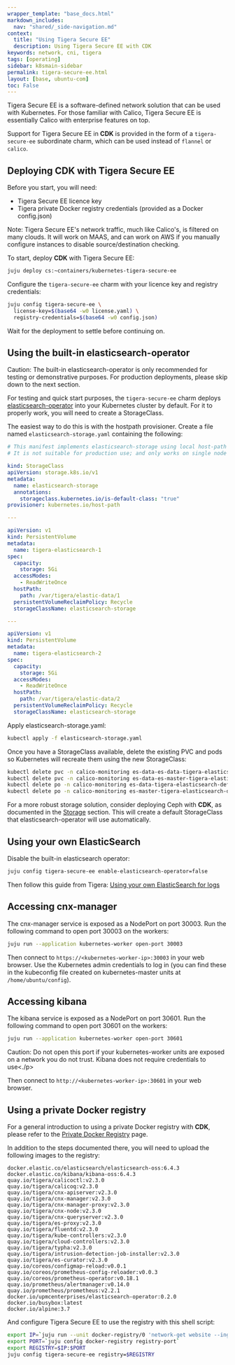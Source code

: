 ```yaml
---
wrapper_template: "base_docs.html"
markdown_includes:
  nav: "shared/_side-navigation.md"
context:
  title: "Using Tigera Secure EE"
  description: Using Tigera Secure EE with CDK
keywords: network, cni, tigera
tags: [operating]
sidebar: k8smain-sidebar
permalink: tigera-secure-ee.html
layout: [base, ubuntu-com]
toc: False
---
```


Tigera Secure EE is a software-defined network solution that can be used with
Kubernetes. For those familiar with Calico, Tigera Secure EE is essentially
Calico with enterprise features on top.

Support for Tigera Secure EE in **CDK** is provided in the form of a
`tigera-secure-ee` subordinate charm, which can be used instead of `flannel` or
`calico`.

## Deploying CDK with Tigera Secure EE

Before you start, you will need:

*  Tigera Secure EE licence key
*  Tigera private Docker registry credentials (provided as a Docker config.json)

<div class="p-notification--information">
  <p class="p-notification__response">
    <span class="p-notification__status">Note:</span>
    Tigera Secure EE's network traffic, much like Calico's, is filtered on
    many clouds. It will work on MAAS, and can work on AWS if you manually
    configure instances to disable source/destination checking.
  </p>
</div>


To start, deploy **CDK** with Tigera Secure EE:

```bash
juju deploy cs:~containers/kubernetes-tigera-secure-ee
```

Configure the `tigera-secure-ee` charm with your licence key and registry
credentials:

```bash
juju config tigera-secure-ee \
  license-key=$(base64 -w0 license.yaml) \
  registry-credentials=$(base64 -w0 config.json)
```

Wait for the deployment to settle before continuing on.

## Using the built-in elasticsearch-operator

<div class="p-notification--caution">
  <p class="p-notification__response">
    <span class="p-notification__status">Caution:</span>
     The built-in elasticsearch-operator is only recommended for testing or demonstrative
     purposes. For production deployments, please skip down to the next section.  </p>
</div>

For testing and quick start purposes, the `tigera-secure-ee` charm deploys
[elasticsearch-operator][] into your Kubernetes cluster by default. For it to
properly work, you will need to create a StorageClass.

The easiest way to do this is with the hostpath provisioner. Create a file named
`elasticsearch-storage.yaml` containing the following:

```yaml
# This manifest implements elasticsearch-storage using local host-path volumes.
# It is not suitable for production use; and only works on single node clusters.

kind: StorageClass
apiVersion: storage.k8s.io/v1
metadata:
  name: elasticsearch-storage
  annotations:
    storageclass.kubernetes.io/is-default-class: "true"
provisioner: kubernetes.io/host-path

---

apiVersion: v1
kind: PersistentVolume
metadata:
  name: tigera-elasticsearch-1
spec:
  capacity:
    storage: 5Gi
  accessModes:
    - ReadWriteOnce
  hostPath:
    path: /var/tigera/elastic-data/1
  persistentVolumeReclaimPolicy: Recycle
  storageClassName: elasticsearch-storage

---

apiVersion: v1
kind: PersistentVolume
metadata:
  name: tigera-elasticsearch-2
spec:
  capacity:
    storage: 5Gi
  accessModes:
    - ReadWriteOnce
  hostPath:
    path: /var/tigera/elastic-data/2
  persistentVolumeReclaimPolicy: Recycle
  storageClassName: elasticsearch-storage
```

Apply elasticsearch-storage.yaml:

```bash
kubectl apply -f elasticsearch-storage.yaml
```

Once you have a StorageClass available, delete the existing PVC and pods so
Kubernetes will recreate them using the new StorageClass:
```bash
kubectl delete pvc -n calico-monitoring es-data-es-data-tigera-elasticsearch-default-0
kubectl delete pvc -n calico-monitoring es-data-es-master-tigera-elasticsearch-default-0
kubectl delete po -n calico-monitoring es-data-tigera-elasticsearch-default-0
kubectl delete po -n calico-monitoring es-master-tigera-elasticsearch-default-0
```

For a more robust storage solution, consider deploying Ceph with **CDK**, as
documented in the [Storage][] section. This will create a default StorageClass
that elasticsearch-operator will use automatically.

## Using your own ElasticSearch

Disable the built-in elasticsearch operator:

```bash
juju config tigera-secure-ee enable-elasticsearch-operator=false
```

Then follow this guide from Tigera:
[Using your own ElasticSearch for logs][tigera byo-elasticsearch]

## Accessing cnx-manager

The cnx-manager service is exposed as a NodePort on port 30003. Run the
following command to open port 30003 on the workers:

```bash
juju run --application kubernetes-worker open-port 30003
```

Then connect to `https://<kubernetes-worker-ip>:30003` in your web browser. Use
the Kubernetes admin credentials to log in (you can find these in the kubeconfig
file created on kubernetes-master units at `/home/ubuntu/config`).

## Accessing kibana

The kibana service is exposed as a NodePort on port 30601. Run the following
command to open port 30601 on the workers:

```bash
juju run --application kubernetes-worker open-port 30601
```

<div class="p-notification--caution">
  <p class="p-notification__response">
    <span class="p-notification__status">Caution:</span>
    Do not open this port if your kubernetes-worker units are exposed on a
    network you do not trust. Kibana does not require credentials to use<./p>
</div>

Then connect to `http://<kubernetes-worker-ip>:30601` in your web browser.

## Using a private Docker registry

For a general introduction to using a private Docker registry with **CDK**, please
refer to the [Private Docker Registry][] page.

In addition to the steps documented there, you will need to upload the
following images to the registry:

```no-highlight
docker.elastic.co/elasticsearch/elasticsearch-oss:6.4.3
docker.elastic.co/kibana/kibana-oss:6.4.3
quay.io/tigera/calicoctl:v2.3.0
quay.io/tigera/calicoq:v2.3.0
quay.io/tigera/cnx-apiserver:v2.3.0
quay.io/tigera/cnx-manager:v2.3.0
quay.io/tigera/cnx-manager-proxy:v2.3.0
quay.io/tigera/cnx-node:v2.3.0
quay.io/tigera/cnx-queryserver:v2.3.0
quay.io/tigera/es-proxy:v2.3.0
quay.io/tigera/fluentd:v2.3.0
quay.io/tigera/kube-controllers:v2.3.0
quay.io/tigera/cloud-controllers:v2.3.0
quay.io/tigera/typha:v2.3.0
quay.io/tigera/intrusion-detection-job-installer:v2.3.0
quay.io/tigera/es-curator:v2.3.0
quay.io/coreos/configmap-reload:v0.0.1
quay.io/coreos/prometheus-config-reloader:v0.0.3
quay.io/coreos/prometheus-operator:v0.18.1
quay.io/prometheus/alertmanager:v0.14.0
quay.io/prometheus/prometheus:v2.2.1
docker.io/upmcenterprises/elasticsearch-operator:0.2.0
docker.io/busybox:latest
docker.io/alpine:3.7
```

And configure Tigera Secure EE to use the registry with this shell script:

```bash
export IP=`juju run --unit docker-registry/0 'network-get website --ingress-address'`
export PORT=`juju config docker-registry registry-port`
export REGISTRY=$IP:$PORT
juju config tigera-secure-ee registry=$REGISTRY
```

<!-- LINKS -->

[elasticsearch-operator]: https://github.com/upmc-enterprises/elasticsearch-operator
[tigera byo-elasticsearch]: https://docs.tigera.io/v2.2/getting-started/kubernetes/installation/byo-elasticsearch
[storage]: /kubernetes/docs/storage
[private docker registry]: /kubernetes/docs/docker-registry
